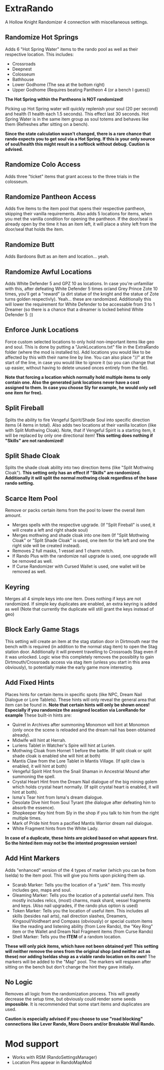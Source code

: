 # ExtraRando
A Hollow Knight Randomizer 4 connection with miscellaneous settings.

## Randomize Hot Springs
Adds 6 "Hot Spring Water" items to the rando pool as well as their respective location.
This includes:
- Crossroads
- Deepnest
- Colosseum
- Bathhouse
- Lower Godhome (The sea at the bottom right)
- Upper Godhome (Requires beating Pantheon 4 (or a bench I guess))

**The Hot Spring within the Pantheons is NOT randomized!**

Picking up Hot Spring water will quickly replenish your soul (20 per second) and health (1 health each 1.5 seconds). This effect last 30 seconds.
Hot Spring Water is in the same item group as soul totems and behaves like them (Refreshes after sitting on a bench).

**Since the state calculation wasn't changed, there is a rare chance that rando expects you to get soul via a Hot Spring. If this is your only source of soul/health this might result in a softlock without debug. Caution is advised.**

## Randomize Colo Access
Adds three "ticket" items that grant access to the three trials in the colosseum.

## Randomize Pantheon Access
Adds five items to the item pool that opens their respective pantheon, skipping their vanilla requirements. Also adds 5 locations for items, when you met the vanilla condition for opening the pantheon. If the door/seal is already open by the time it has an item left, it will place a shiny left from the door/seal that holds the item.

## Randomize Butt
Adds Bardoons Butt as an item and location... yeah.

## Randomize Awful Locations
Adds White Defender 5 and GPZ 10 as locations. In case you're unfamiliar with this, after defeating White Defender 5 times or/and Grey Prince Zote 10 times, you'll get a "reward" (a dirt statue of the knight and the statue of Zote turns golden respectivly). Yeah... these are randomized.
Additionally this will lower the requirement for White Defender to be accessable from 3 to 1 Dreamer (so there is a chance that a dreamer is locked behind White Defender 5 :))

## Enforce Junk Locations
Force custom selected locations to only hold non-important items like geo and soul. This is done by putting a "JunkLocations.txt" file in the ExtraRando folder (where the mod is installed to). Add locations you would like to be affected by this with their name line by line. You can also place "//" at the start of the line, in case you would like to ignore it (so you can change that up easier, without having to delete unused onces entirely from the file).

**Note that forcing a location which normally hold multiple items to only contain one. Also the generated junk locations never have a cost assigned to them. 
In case you choose Sly for example, he would only sell one item for free).**

## Split Fireball
Splits the ability to fire Vengeful Spirit/Shade Soul into specific direction items (4 items in total). Also adds two locations at their vanilla location (like with Split Mothwing Cloak).
Note, that if Vengeful Spirit is a starting item, it will be replaced by only one directional item!
**This setting does nothing if "Skills" are not randomized!**

## Split Shade Cloak
Splits the shade cloak ability into two direction items (like "Split Mothwing Cloak"). 
**This setting only has an effect if "Skills" are randomized. Additionally it will split the normal mothwing cloak regardless of the base rando setting.**

## Scarce Item Pool
Remove or packs certain items from the pool to lower the overall item amount.
- Merges spells with the respective upgrade. (If "Split Fireball" is used, it will create a left and right shade soul)
- Merges mothwing and shade cloak into one item (If "Split Mothwing Cloak" or "Split Shade Cloak" is used, one item for the left and one the right side will be created instead).
- Removes 2 full masks, 1 vessel and 1 charm notch.
- If Rando Plus with the randomize nail upgrade is used, one upgrade will be removed as well.
- If Curse Randomizer with Cursed Wallet is used, one wallet will be removed as well.

## Keyring
Merges all 4 simple keys into one item. Does nothing if keys are not randomized. If simple key duplicates are enabled, an extra keyring is added as well (Note that currently the duplicate will still grant the keys instead of geo)

## Block Early Game Stags
This setting will create an item at the stag station door in Dirtmouth near the bench with is required (in addition to the normal stag item) to open the Stag station door.
Additionally it will prevent travelling to Crossroads Stag even if it was unlocked. 
Logic wise this completely removes the possiblity to gain Dirtmouth/Crossroads access via stag item (unless you start in this area obviously), to potentially make the early game more interesting.

## Add Fixed Hints
Places hints for certain items in specific spots (like NPC, Dream Nail Dialogue or Lore Tablets). These hints will only reveal the general area that item can be found in. **Note that certain hints will only be shown onces!
Especially if you randomize the assigned location via LoreRando for example**
These built-in hints are:
- Quirrel in Archives after summoning Monomon will hint at Monomon (only once the scene is reloaded and the dream nail has been obtained already).
- Midwife will hint at Herrah.
- Luriens Tablet in Watcher's Spire will hint at Lurien.
- Mothwing Cloak from Hornet 1 before the battle. (If split cloak or split shade cloak is enabled she will hint at both)
- Mantis Claw from the Lore Tablet in Mantis Village. (If split claw is enabled, it will hint at both)
- Vengeful Spirit Hint from the Snail Shaman in Ancestrial Mound after summoning the spell.
- Crystal Heart Hint from the Dream Nail dialogue of the big mining golem which holds crystal heart normally. (If split crystal heart is enabled, it will hint at both).
- Isma's Tear hint from Isma's dream dialogue.
- Desolate Dive hint from Soul Tyrant (the dialogue after defeating him to absorb the essence).
- Shopkeeper Key hint from Sly in the shop if you talk to him from the right multiple times.
- Mark of Pride hint from a pacified Mantis Warrior dream nail dialogue.
- White Fragment hints from the White Lady.

**In case of a duplicate, these hints are picked based on what appears first. So the hinted item may not be the intented progression version!**

## Add Hint Markers
Adds "enhanced" version of the 4 types of marker (which you can be from Iselda) to the item pool.
This will give you hints upon picking them up.

- Scarab Marker: Tells you the location of a "junk" item. This mostly includes geo, maps and soul.
- Gleaming Marker: Tells you the location of a potential useful item. This mostly includes relics, (most) charms, mask shard, vessel fragments and keys. (Also nail upgrades, if the rando plus option is used)
- Token Marker: Tells you the location of useful item. This includes all skills (besides nail arts), nail direction slashes, Dreamers, Kingsoul/Voidheart and Compass (obviously) or special custom items like the reading and listening ability (from Lore Rando), the "Key Ring" item or the Wallet and Dream Nail Fragment items (from Curse Rando)
- Shell Marker: Tells you the **ITEM** of a random location.

**These will only pick items, which have not been obtained yet!**
**This setting will neither remove the ones from the original shop (and neither act as these) nor adding Iseldas shop as a viable rando location on its own!**
The markers will be added to the "Map" pool.
The markers will respawn after sitting on the bench but don't change the hint they gave initially.

## No Logic
Removes all logic from the randomization process. This will greatly decrease the setup time, but obviously could render some seeds **impossible**. It is recommended that some start items and duplicates are used.

**Caution is especially advised if you choose to use "road blocking" connections like Lever Rando, More Doors and/or Breakable Wall Rando.**

# Mod support
- Works with RSM (RandoSettingsManager)
- Location Pins appear in RandoMapMod
